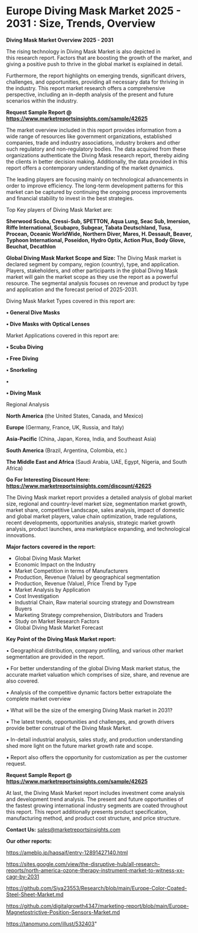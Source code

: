 # Europe Diving Mask Market 2025 - 2031 : Size, Trends, Overview

<Strong> Diving Mask Market Overview 2025 - 2031</strong>

The rising technology in Diving Mask Market is also depicted in this research report. Factors that are boosting the growth of the market, and giving a positive push to thrive in the global market is explained in detail.

Furthermore, the report highlights on emerging trends, significant drivers, challenges, and opportunities, providing all necessary data for thriving in the industry. This report market research offers a comprehensive perspective, including an in-depth analysis of the present and future scenarios within the industry.

<strong>Request Sample Report @ <a href=https://www.marketreportsinsights.com/sample/42625>https://www.marketreportsinsights.com/sample/42625</a></strong>

The market overview included in this report provides information from a wide range of resources like government organizations, established companies, trade and industry associations, industry brokers and other such regulatory and non-regulatory bodies. The data acquired from these organizations authenticate the Diving Mask research report, thereby aiding the clients in better decision making. Additionally, the data provided in this report offers a contemporary understanding of the market dynamics.

The leading players are focusing mainly on technological advancements in order to improve efficiency. The long-term development patterns for this market can be captured by continuing the ongoing process improvements and financial stability to invest in the best strategies.

Top Key players of Diving Mask Market are:

<strong>Sherwood Scuba, Cressi-Sub, SPETTON, Aqua Lung, Seac Sub, Imersion, Riffe International, Scubapro, Subgear, Tabata Deutschland, Tusa, Procean, Oceanic WorldWide, Northern Diver, Mares, H. Dessault, Beaver, Typhoon International, Poseidon, Hydro Optix, Action Plus, Body Glove, Beuchat, Decathlon</strong>

<strong><b>Global Diving Mask Market Scope and Size:</b></strong>
The Diving Mask market is declared segment by company, region (country), type, and application. Players, stakeholders, and other participants in the global Diving Mask market will gain the market scope as they use the report as a powerful resource. The segmental analysis focuses on revenue and product by type and application and the forecast period of 2025-2031.

Diving Mask Market Types covered in this report are:

<strong>•  General Dive Masks

•  Dive Masks with Optical Lenses</strong>

Market Applications covered in this report are:

<strong>•  Scuba Diving

•  Free Diving

•  Snorkeling

•  

•  Diving Mask</strong> 

Regional Analysis

<strong>North America</strong> (the United States, Canada, and Mexico)

<strong>Europe</strong> (Germany, France, UK, Russia, and Italy)

<strong>Asia-Pacific</strong> (China, Japan, Korea, India, and Southeast Asia)

<strong>South America</strong> (Brazil, Argentina, Colombia, etc.)

<strong>The Middle East and Africa</strong> (Saudi Arabia, UAE, Egypt, Nigeria, and South Africa)

<strong>Go For Interesting Discount Here: <a href=https://www.marketreportsinsights.com/discount/42625>https://www.marketreportsinsights.com/discount/42625</a></strong>

The Diving Mask market report provides a detailed analysis of global market size, regional and country-level market size, segmentation market growth, market share, competitive Landscape, sales analysis, impact of domestic and global market players, value chain optimization, trade regulations, recent developments, opportunities analysis, strategic market growth analysis, product launches, area marketplace expanding, and technological innovations.

<strong><b>Major factors covered in the report:</b></strong>
<ul>
  <li>Global Diving Mask Market </li>
  <li>Economic Impact on the Industry</li>
  <li>Market Competition in terms of Manufacturers</li>
  <li>Production, Revenue (Value) by geographical segmentation</li>
  <li>Production, Revenue (Value), Price Trend by Type</li>
  <li>Market Analysis by Application</li>
  <li>Cost Investigation</li>
  <li>Industrial Chain, Raw material sourcing strategy and Downstream Buyers</li>
  <li>Marketing Strategy comprehension, Distributors and Traders</li>
  <li>Study on Market Research Factors</li>
  <li>Global Diving Mask Market Forecast</li>
</ul>

<strong><b>Key Point of the Diving Mask Market report:</b></strong>

• Geographical distribution, company profiling, and various other market segmentation are provided in the report.

• For better understanding of the global Diving Mask market status, the accurate market valuation which comprises of size, share, and revenue are also covered.

• Analysis of the competitive dynamic factors better extrapolate the complete market overview

• What will be the size of the emerging Diving Mask market in 2031?

• The latest trends, opportunities and challenges, and growth drivers provide better construal of the Diving Mask Market.

• In-detail industrial analysis, sales study, and production understanding shed more light on the future market growth rate and scope.

• Report also offers the opportunity for customization as per the customer request.

<strong>Request Sample Report @ <a href=https://www.marketreportsinsights.com/sample/42625>https://www.marketreportsinsights.com/sample/42625</a></strong>

At last, the Diving Mask Market report includes investment come analysis and development trend analysis. The present and future opportunities of the fastest growing international industry segments are coated throughout this report. This report additionally presents product specification, manufacturing method, and product cost structure, and price structure.

<strong>Contact Us:</strong>
sales@marketreportsinsights.com

<strong>Our other reports:</strong>

<a href=https://ameblo.jp/haqsaif/entry-12891427140.html>https://ameblo.jp/haqsaif/entry-12891427140.html</a>

<a href=https://sites.google.com/view/the-disruptive-hub/all-research-reports/north-america-ozone-therapy-instrument-market-to-witness-xx-cagr-by-2031>https://sites.google.com/view/the-disruptive-hub/all-research-reports/north-america-ozone-therapy-instrument-market-to-witness-xx-cagr-by-2031</a>

<a href=https://github.com/Siya23553/Research/blob/main/Europe-Color-Coated-Steel-Sheet-Market.md>https://github.com/Siya23553/Research/blob/main/Europe-Color-Coated-Steel-Sheet-Market.md</a>

<a href=https://github.com/digitalgrowth4347/marketing-report/blob/main/Europe-Magnetostrictive-Position-Sensors-Market.md>https://github.com/digitalgrowth4347/marketing-report/blob/main/Europe-Magnetostrictive-Position-Sensors-Market.md</a>

<a href=https://tanomuno.com/illust/532403>https://tanomuno.com/illust/532403</a>"
